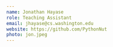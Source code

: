 ```yaml
---
name: Jonathan Hayase
role: Teaching Assistant
email: jhayase@cs.washington.edu
website: https://github.com/PythonNut
photo: jon.jpeg
---
```


<!-- [Schedule an appointment](#){: .btn .btn-outline } -->
